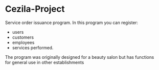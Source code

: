 # Cezila-Project

Service order issuance program.
In this program you can register: 
- users
- customers
- employees
- services performed.

The program was originally designed for a beauty salon but has functions for general use in other establishments